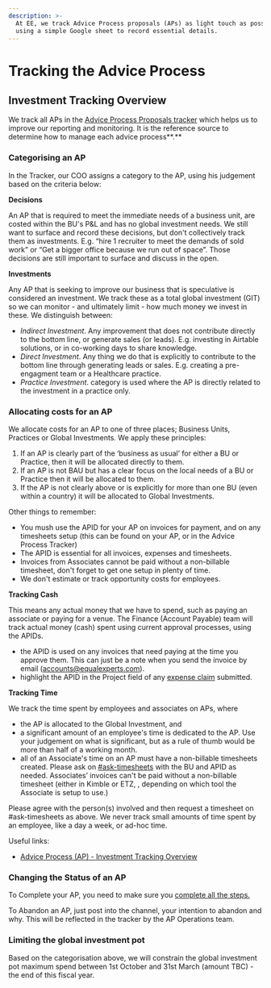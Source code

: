 ```yaml
---
description: >-
  At EE, we track Advice Process proposals (APs) as light touch as possible,
  using a simple Google sheet to record essential details.
---
```


# Tracking the Advice Process

## Investment Tracking Overview

We track all APs in the [Advice Process Proposals tracker](https://docs.google.com/spreadsheets/d/1eeu7q0cStaYkM7iU6JlmCqpwvNpglE7E2C7mbxvtfgc) which helps us to improve our reporting and monitoring. It is the reference source to determine how to manage each advice process**.**

### Categorising an AP

In the Tracker, our COO assigns a category to the AP, using his judgement based on the criteria below:

**Decisions**

An AP that is required to meet the immediate needs of a business unit, are costed within the BU's P&L and has no global investment needs. We still want to surface and record these decisions, but don't collectively track them as investments. E.g. “hire 1 recruiter to meet the demands of sold work” or “Get a bigger office because we run out of space”. Those decisions are still important to surface and discuss in the open.

**Investments**

Any AP that is seeking to improve our business that is speculative is considered an investment. We track these as a total global investment \(GIT\) so we can monitor - and ultimately limit - how much money we invest in these. We distinguish between:

* _Indirect Investment_. Any improvement that does not contribute directly to the bottom line, or generate sales \(or leads\). E.g. investing in Airtable solutions, or in co-working days to share knowledge.
* _Direct Investment_. Any thing we do that is explicitly to contribute to the bottom line through generating leads or sales. E.g. creating a pre-engagment team or a  Healthcare practice.
* _Practice Investment_.  category is used where the AP is directly related to the investment in a practice only.

### **Allocating costs for an AP**

We allocate costs for an AP to one of three places; Business Units, Practices or Global Investments. We apply these principles:

1. If an AP is clearly part of the ‘business as usual’ for either a BU or Practice, then it will be allocated directly to them.
2. If an AP is not BAU but has a clear focus on the local needs of a BU or Practice then it will be allocated to them. 
3. If the AP is not clearly above or is explicitly for more than one BU \(even within a country\) it will be allocated to Global Investments.

Other things to remember:

* You mush use the APID for your AP on invoices for payment, and on any timesheets setup \(this can be found on your AP, or in the Advice Process Tracker\)
* The APID is essential for all invoices, expenses and timesheets.
* Invoices from Associates cannot be paid without a non-billable timesheet, don't forget to get one setup in plenty of time.
* We don't estimate or track opportunity costs for employees.

**Tracking Cash**

This means any actual money that we have to spend, such as paying an associate or paying for a venue. The Finance \(Account Payable\) team will track actual money \(cash\) spent using current approval processes, using the APIDs. 

* the APID is used on any invoices that need paying at the time you approve them. This can just be a note when you send the invoice by email \(accounts@equalexperts.com\).
* highlight the APID in the Project field of any [expense claim](https://docs.google.com/document/d/1EXFneU4mISmwDSdz3w1x-4WLvMPUAfRQYYm6L8YPPlU/edit#heading=h.iy5lcle9hh4f) submitted.

**Tracking Time**

We track the time spent by employees and associates on APs, where

* the AP is allocated to the Global Investment, and
* a significant amount of an employee's time is dedicated to the AP. Use your judgement on what is significant, but as a rule of thumb would be more than half of a working month.
* all of an Associate's time on an AP must have a non-billable timesheets created. Please ask on [\#ask-timesheets](https://equalexperts.slack.com/messages/CEFMH0XQ9) with the BU and APID as needed. Associates’ invoices can't be paid without a non-billable timesheet \(either in Kimble or ETZ, , depending on which tool the Associate is setup to use.\)

Please agree with the person\(s\) involved and then request a timesheet on \#ask-timesheets as above.  We never track small amounts of time spent by an employee, like a day a week, or ad-hoc time. 

Useful links:

* [Advice Process \(AP\) - Investment Tracking Overview](https://docs.google.com/document/d/16wbKY9T4hRD2MqpmwTTv20N9q7hDWBygaGw9cqLU1hE/edit?usp=sharing)

### Changing the Status of an AP

To Complete your AP, you need to make sure you [complete all the steps.](../how-the-ap-works/learn-and-complete-the-ap.md)

To Abandon an AP, just post into the channel, your intention to abandon and why. This will be reflected in the tracker by the AP Operations team.

### Limiting the global investment pot

Based on the categorisation above, we will constrain the global investment pot maximum spend between 1st October and 31st March \(amount TBC\) - the end of this fiscal year.

